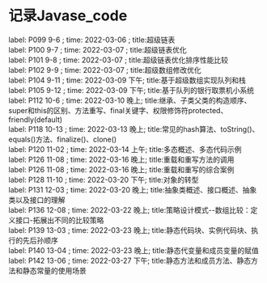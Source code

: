 # 记录Javase_code
label: P099 9-6  ; time: 2022-03-06 ; title:超级链表<br />
label: P100 9-7  ; time: 2022-03-07 ; title:超级链表优化<br />
label: P101 9-8  ; time: 2022-03-07 ; title:超级链表优化排序性能比较<br />
label: P102 9-9  ; time: 2022-03-07 ; title:超级数组修改优化<br />
label: P104 9-11 ; time: 2022-03-09 下午; title:基于超级数组实现队列和栈<br />
label: P105 9-12 ; time: 2022-03-09 下午; title:基于队列的银行取票机小系统<br />
label: P112 10-6 ; time: 2022-03-10 晚上; title:继承、子类父类的构造顺序、super和this的区别、方法重写、final关键字、权限修饰符protected、friendly(default)<br />
label: P118 10-13 ; time: 2022-03-13 晚上; title:常见的hash算法、toString()、equals()方法、finalize()、clone()<br />
label: P120 11-02 ; time: 2022-03-14 上午; title:多态概述、多态代码示例<br />
label: P126 11-08 ; time: 2022-03-16 晚上; title:重载和重写方法的调用<br />
label: P126 11-08 ; time: 2022-03-16 晚上; title:重载和重写的综合案例<br />
label: P128 11-10 ; time: 2022-03-20 下午; title:对象的转型<br />
label: P131 12-03 ; time: 2022-03-20 晚上; title:抽象类概述、接口概述、抽象类以及接口的理解<br />
label: P136 12-08 ; time: 2022-03-22 晚上; title:策略设计模式--数组比较：定义接口-拓展出不同的比较策略<br />
label: P139 13-03 ; time: 2022-03-23 晚上; title:静态代码块、实例代码块、执行的先后孙顺序<br />
label: P140 13-04 ; time: 2022-03-23 晚上; title:静态代变量和成员变量的赋值<br />
label: P142 13-06 ; time: 2022-03-27 下午; title:静态方法和成员方法、静态方法和静态常量的使用场景<br />


